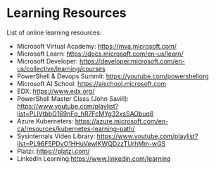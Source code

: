# Learning Resources
List of online learning resources:

- Microsoft Virtual Academy: https://mva.microsoft.com/
- Microsoft Learn: https://docs.microsoft.com/en-us/learn/
- Microsoft Developer: https://developer.microsoft.com/en-us/collective/learning/courses
- PowerShell & Devops Summit: https://youtube.com/powershellorg
- Microsoft AI School: https://aischool.microsoft.com
- EDX: https://www.edx.org/
- PowerShell Master Class (John Savill): https://www.youtube.com/playlist?list=PLlVtbbG169nFq_hR7FcMYg32xsSAObuq8
- Azure Kuberneters: https://azure.microsoft.com/en-ca/resources/kubernetes-learning-path/
- Sysinternals Video Library: https://www.youtube.com/playlist?list=PL96F5PDvO1HHuVewlKWQDzzTUrhMm-wGS
- Platzi: https://platzi.com/
- LinkedIn Learning:https://www.linkedin.com/learning
